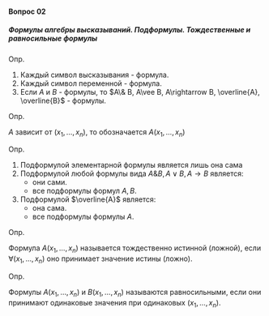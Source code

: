 #### Вопрос 02

##### Формулы алгебры высказываний. Подформулы. Тождественные и равносильные формулы

Опр.

1) Каждый символ высказывания - формула.
2) Каждый символ переменной - формула.
3) Если $A$ и $B$ - формулы, то $A\& B, A\vee B, A\rightarrow B, \overline{A}, \overline{B}$ - формулы.

Опр.

$A$ зависит от $(x_1, \dots, x_n)$, то обозначается $A(x_1, \dots, x_n)$

Опр.

1. Подформулой элементарной формулы является лишь она сама
2. Подформулой любой формулы вида $A\& B, A\vee B, A\rightarrow B$ является:
   * они сами.
   * все подформулы формул $A, B$.
3. Подформулой  $\overline{A}$ является:
   * она сама.
   * все подформулы формулы $A$.

Опр.

Формула $A(x_1, \dots, x_n)$ называется тождественно истинной (ложной), если $\forall (x_1, \dots, x_n)$ оно принимает значение истины (ложно).

Опр.

Формулы $A(x_1, \dots, x_n)$ и $B(x_1, \dots, x_n)$ называются равносильными, если они принимают одинаковые значения при одинаковых $(x_1, \dots, x_n)$.